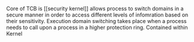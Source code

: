 Core of TCB is [[security kernel]] 
allows process to switch domains in a secure manner in order to access different levels of infomration based on their sensitivity. Execution domain switching takes place when a process needs to call upon a process in a higher protection ring.
Contained within Kernel